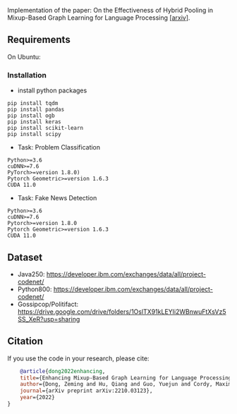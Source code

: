 Implementation of the paper: On the Effectiveness of Hybrid Pooling in Mixup-Based Graph Learning for Language Processing [[arxiv]](https://arxiv.org/abs/2210.03123).

## Requirements
On Ubuntu:

### Installation
- install python packages
```shell
pip install tqdm
pip install pandas
pip install ogb
pip install keras
pip install scikit-learn
pip install scipy
```

- Task: Problem Classification

```shell
Python>=3.6
cuDNN>=7.6
PyTorch>=version 1.8.0) 
Pytorch Geometric>=version 1.6.3
CUDA 11.0
```

- Task: Fake News Detection
```shell
Python>=3.6
cuDNN>=7.6
Pytorch>=version 1.8.0
Pytorch Geometric>=version 1.6.3
CUDA 11.0
```

## Dataset
- Java250: https://developer.ibm.com/exchanges/data/all/project-codenet/
- Python800: https://developer.ibm.com/exchanges/data/all/project-codenet/
- Gossipcop/Politifact: https://drive.google.com/drive/folders/1OslTX91kLEYIi2WBnwuFtXsVz5SS_XeR?usp=sharing

## Citation
If you use the code in your research, please cite:
```bibtex
    @article{dong2022enhancing,
    title={Enhancing Mixup-Based Graph Learning for Language Processing via Hybrid Pooling},
    author={Dong, Zeming and Hu, Qiang and Guo, Yuejun and Cordy, Maxime and Papadakis, Mike and Traon, Yves Le and Zhao, Jianjun},
    journal={arXiv preprint arXiv:2210.03123},
    year={2022}
}
```
